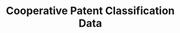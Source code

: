 ---
layout: default
bigquery: https://console.cloud.google.com/bigquery?p=patents-public-data&d=cpc&page=dataset
citation: '“Cooperative Patent Classification” by the EPO and USPTO, for public use. '
contributors: EPO, USPTO
cost: None
description: Cooperative Patent Classification Data contains the scheme and definitions
  of the Cooperative Patent Classification system for classifying patent documents.
  The CPC is the result of a partnership between the EPO and the USPTO in their joint
  effort to develop a common, internationally compatible classification system for
  technical documents, in particular patent publications, which will be used by both
  offices in the patent granting process
documentation: https://www.cooperativepatentclassification.org/cpcSchemeAndDefinitions
last_edit: 04/09/2022, 23:59:38
location: https://www.cooperativepatentclassification.org/index
maintained_by: USPTO, EPO
schema_fields:
- children
- synonyms
- title_full
- childGroups
- limiting_references
- notAllocatable
- titleFull
- ipc_concordant
- symbol
- title_part
- residualReferences
- informative_references
- status
- residual_references
- breakdown_code
- not_allocatable
- parents
- dateRevised
- glossary
- sizeCache
- definition
- level
- applicationReferences
- breakdownCode
- limitingReferences
- titlePart
- date_revised
- informativeReferences
- child_groups
- additional_only
- application_references
- ipcConcordant
shortname: cooperative_patent_classification
tags:
- patents
- science
title: Cooperative Patent Classification Data
uuid: 984374a7-16e9-4b35-9445-458daceb01bf
---